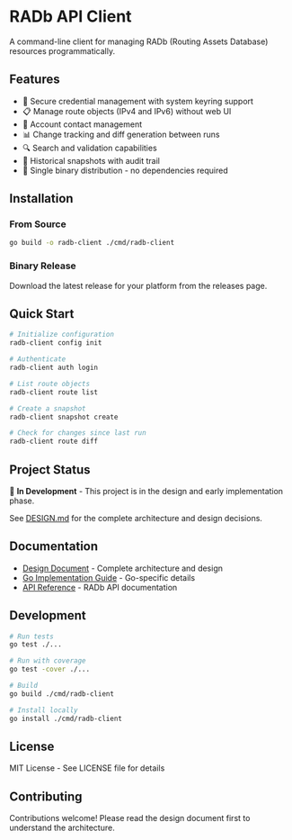 # RADb API Client

A command-line client for managing RADb (Routing Assets Database) resources programmatically.

## Features

- 🔐 Secure credential management with system keyring support
- 📋 Manage route objects (IPv4 and IPv6) without web UI
- 👥 Account contact management
- 📊 Change tracking and diff generation between runs
- 🔍 Search and validation capabilities
- 📝 Historical snapshots with audit trail
- 🚀 Single binary distribution - no dependencies required

## Installation

### From Source

```bash
go build -o radb-client ./cmd/radb-client
```

### Binary Release

Download the latest release for your platform from the releases page.

## Quick Start

```bash
# Initialize configuration
radb-client config init

# Authenticate
radb-client auth login

# List route objects
radb-client route list

# Create a snapshot
radb-client snapshot create

# Check for changes since last run
radb-client route diff
```

## Project Status

🚧 **In Development** - This project is in the design and early implementation phase.

See [DESIGN.md](DESIGN.md) for the complete architecture and design decisions.

## Documentation

- [Design Document](DESIGN.md) - Complete architecture and design
- [Go Implementation Guide](GO_IMPLEMENTATION.md) - Go-specific details
- [API Reference](https://api.radb.net/docs.html) - RADb API documentation

## Development

```bash
# Run tests
go test ./...

# Run with coverage
go test -cover ./...

# Build
go build ./cmd/radb-client

# Install locally
go install ./cmd/radb-client
```

## License

MIT License - See LICENSE file for details

## Contributing

Contributions welcome! Please read the design document first to understand the architecture.
